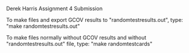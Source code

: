 Derek Harris
Assignment 4 Submission

To make files and export GCOV results to "randomtestresults.out", type:
	"make randomtestresults.out"

To make files normally without GCOV results and without "randomtestresults.out" file, type:
	"make randomtestcards"
